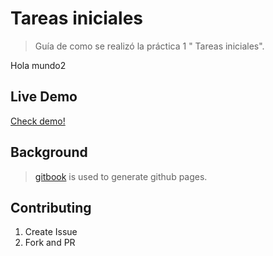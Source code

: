 # Tareas iniciales

> Guía de como se realizó la práctica 1 " Tareas iniciales".

Hola mundo2




## Live Demo

[Check demo!](http://my-user.github.io/my-repo)

## Background

> [gitbook](http://www.gitbook.io) is used to generate github pages.

## Contributing

1. Create Issue
2. Fork and PR
